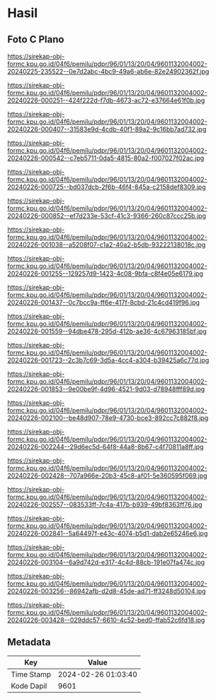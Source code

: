 # Hasil

## Foto C Plano

https://sirekap-obj-formc.kpu.go.id/04f6/pemilu/pdpr/96/01/13/20/04/9601132004002-20240225-235522--0e7d2abc-4bc9-49a6-ab6e-82e24902362f.jpg

https://sirekap-obj-formc.kpu.go.id/04f6/pemilu/pdpr/96/01/13/20/04/9601132004002-20240226-000251--424f222d-f7db-4673-ac72-e37664e61f0b.jpg

https://sirekap-obj-formc.kpu.go.id/04f6/pemilu/pdpr/96/01/13/20/04/9601132004002-20240226-000407--31583e9d-4cdb-40f1-89a2-9c16bb7ad732.jpg

https://sirekap-obj-formc.kpu.go.id/04f6/pemilu/pdpr/96/01/13/20/04/9601132004002-20240226-000542--c7eb5711-0da5-4815-80a2-f007027f02ac.jpg

https://sirekap-obj-formc.kpu.go.id/04f6/pemilu/pdpr/96/01/13/20/04/9601132004002-20240226-000725--bd037dcb-2f6b-46f4-845a-c2158def8309.jpg

https://sirekap-obj-formc.kpu.go.id/04f6/pemilu/pdpr/96/01/13/20/04/9601132004002-20240226-000852--ef7d233e-53cf-41c3-9366-260c87ccc25b.jpg

https://sirekap-obj-formc.kpu.go.id/04f6/pemilu/pdpr/96/01/13/20/04/9601132004002-20240226-001038--a5208f07-c1a2-40a2-b5db-93222138018c.jpg

https://sirekap-obj-formc.kpu.go.id/04f6/pemilu/pdpr/96/01/13/20/04/9601132004002-20240226-001255--129257d9-1423-4c08-9bfa-c8f4e05e6179.jpg

https://sirekap-obj-formc.kpu.go.id/04f6/pemilu/pdpr/96/01/13/20/04/9601132004002-20240226-001437--0c7bcc9a-ff6e-417f-8cbd-21c4cd419f96.jpg

https://sirekap-obj-formc.kpu.go.id/04f6/pemilu/pdpr/96/01/13/20/04/9601132004002-20240226-001559--94dbe478-295d-412b-ae36-4c67963185bf.jpg

https://sirekap-obj-formc.kpu.go.id/04f6/pemilu/pdpr/96/01/13/20/04/9601132004002-20240226-001723--2c3b7c69-3d5a-4cc4-a304-b39425a6c77d.jpg

https://sirekap-obj-formc.kpu.go.id/04f6/pemilu/pdpr/96/01/13/20/04/9601132004002-20240226-001853--9e00be9f-4d96-4521-9d03-d78948fff89d.jpg

https://sirekap-obj-formc.kpu.go.id/04f6/pemilu/pdpr/96/01/13/20/04/9601132004002-20240226-002100--be48d907-78e9-4730-bce3-892cc7c882f8.jpg

https://sirekap-obj-formc.kpu.go.id/04f6/pemilu/pdpr/96/01/13/20/04/9601132004002-20240226-002244--29d6ec5d-64f8-44a8-8b67-c4f70811a8ff.jpg

https://sirekap-obj-formc.kpu.go.id/04f6/pemilu/pdpr/96/01/13/20/04/9601132004002-20240226-002428--707a966e-20b3-45c8-af01-5e360595f069.jpg

https://sirekap-obj-formc.kpu.go.id/04f6/pemilu/pdpr/96/01/13/20/04/9601132004002-20240226-002557--083533ff-7c4a-417b-b939-49bf8363ff76.jpg

https://sirekap-obj-formc.kpu.go.id/04f6/pemilu/pdpr/96/01/13/20/04/9601132004002-20240226-002841--5a64497f-e43c-4074-b5d1-dab2e65246e6.jpg

https://sirekap-obj-formc.kpu.go.id/04f6/pemilu/pdpr/96/01/13/20/04/9601132004002-20240226-003104--6a9d742d-e317-4c4d-88cb-191e07fa474c.jpg

https://sirekap-obj-formc.kpu.go.id/04f6/pemilu/pdpr/96/01/13/20/04/9601132004002-20240226-003256--86942afb-d2d8-45de-ad71-ff3248d50104.jpg

https://sirekap-obj-formc.kpu.go.id/04f6/pemilu/pdpr/96/01/13/20/04/9601132004002-20240226-003428--029ddc57-6610-4c52-bed0-ffab52c6fd18.jpg


## Metadata

| Key        | Value               |
| ---------- | ------------------- |
| Time Stamp | 2024-02-26 01:03:40 |
| Kode Dapil | 9601                |



